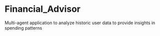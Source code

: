 # Financial_Advisor
Multi-agent application to analyze historic user data to provide insights in spending patterns
